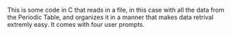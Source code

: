 This is some code in C that reads in a file, in this case with all the data from the Periodic Table, and organizes it in a manner that makes data retrival extremly easy. It comes with four user prompts. 
